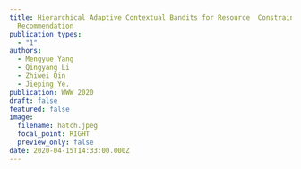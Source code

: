 ```yaml
---
title: Hierarchical Adaptive Contextual Bandits for Resource  Constraint based
  Recommendation
publication_types:
  - "1"
authors:
  - Mengyue Yang
  - Qingyang Li
  - Zhiwei Qin
  - Jieping Ye.
publication: WWW 2020
draft: false
featured: false
image:
  filename: hatch.jpeg
  focal_point: RIGHT
  preview_only: false
date: 2020-04-15T14:33:00.000Z
---
```

